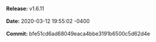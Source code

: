 **Release:** 
v1.6.11
<br><br>**Date:** 
2020-03-12 19:55:02 -0400
<br><br>**Commit:** 
bfe51cd6ad68049eaca4bbe3191b6500c5d62d4e
